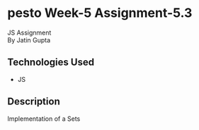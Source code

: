 # pesto Week-5 Assignment-5.3
JS Assignment <br />
By Jatin Gupta

## Technologies Used
- JS

## Description
Implementation of a Sets


